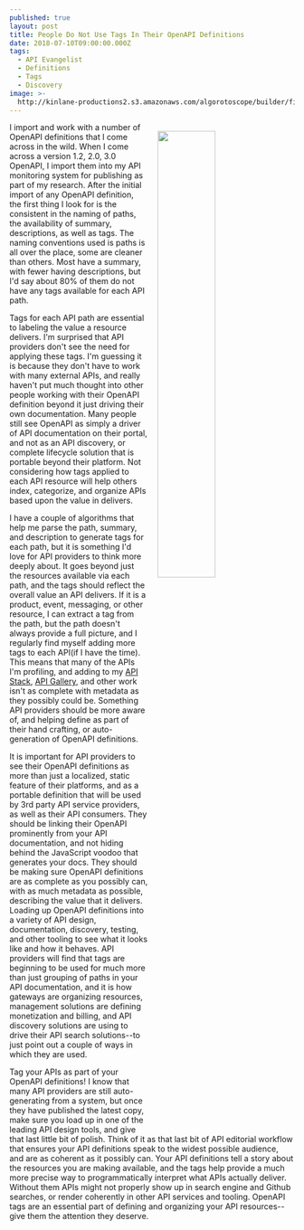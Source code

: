 ```yaml
---
published: true
layout: post
title: People Do Not Use Tags In Their OpenAPI Definitions
date: 2018-07-10T09:00:00.000Z
tags:
  - API Evangelist
  - Definitions
  - Tags
  - Discovery
image: >-
  http://kinlane-productions2.s3.amazonaws.com/algorotoscope/builder/filtered/68_158_800_500_0_max_0_-5_-1.jpg
---
```

<p><img src="{{ page.image }}" width="45%" align="right" style="padding: 15px;" /></p>I import and work with a number of OpenAPI definitions that I come across in the wild. When I come across a version 1.2, 2.0, 3.0 OpenAPI, I import them into my API monitoring system for publishing as part of my research. After the initial import of any OpenAPI definition, the first thing I look for is the consistent in the naming of paths, the availability of summary, descriptions, as well as tags. The naming conventions used is paths is all over the place, some are cleaner than others. Most have a summary, with fewer having descriptions, but I'd say about 80% of them do not have any tags available for each API path.

Tags for each API path are essential to labeling the value a resource delivers. I'm surprised that API providers don't see the need for applying these tags. I'm guessing it is because they don't have to work with many external APIs, and really haven't put much thought into other people working with their OpenAPI definition beyond it just driving their own documentation. Many people still see OpenAPI as simply a driver of API documentation on their portal, and not as an API discovery, or complete lifecycle solution that is portable beyond their platform. Not considering how tags applied to each API resource will help others index, categorize, and organize APIs based upon the value in delivers.

I have a couple of algorithms that help me parse the path, summary, and description to generate tags for each path, but it is something I'd love for API providers to think more deeply about. It goes beyond just the resources available via each path, and the tags should reflect the overall value an API delivers. If it is a product, event, messaging, or other resource, I can extract a tag from the path, but the path doesn't always provide a full picture, and I regularly find myself adding more tags to each API(if I have the time). This means that many of the APIs I'm profiling, and adding to my [API Stack](http://theapistack.com), [API Gallery](http://api.gallery.streamdata.io/), and other work isn't as complete with metadata as they possibly could be. Something API providers should be more aware of, and helping define as part of their hand crafting, or auto-generation of OpenAPI definitions.

It is important for API providers to see their OpenAPI definitions as more than just a localized, static feature of their platforms, and as a portable definition that will be used by 3rd party API service providers, as well as their API consumers. They should be linking their OpenAPI prominently from your API documentation, and not hiding behind the JavaScript voodoo that generates your docs. They should be making sure OpenAPI definitions are as complete as you possibly can, with as much metadata as possible, describing the value that it delivers. Loading up OpenAPI definitions into a variety of API design, documentation, discovery, testing, and other tooling to see what it looks like and how it behaves. API providers will find that tags are beginning to be used for much more than just grouping of paths in your API documentation, and it is how gateways are organizing resources, management solutions are defining monetization and billing, and API discovery solutions are using to drive their API search solutions--to just point out a couple of ways in which they are used.

Tag your APIs as part of your OpenAPI definitions! I know that many API providers are still auto-generating from a system, but once they have published the latest copy, make sure you load up in one of the leading API design tools, and give that last little bit of polish. Think of it as that last bit of API editorial workflow that ensures your API definitions speak to the widest possible audience, and are as coherent as it possibly can. Your API definitions tell a story about the resources you are making available, and the tags help provide a much more precise way to programmatically interpret what APIs actually deliver. Without them APIs might not properly show up in search engine and Github searches, or render coherently in other API services and tooling. OpenAPI tags are an essential part of defining and organizing your API resources--give them the attention they deserve.
